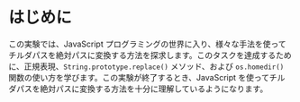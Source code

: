 # はじめに

この実験では、JavaScript プログラミングの世界に入り、様々な手法を使ってチルダパスを絶対パスに変換する方法を探求します。このタスクを達成するために、正規表現、`String.prototype.replace()` メソッド、および `os.homedir()` 関数の使い方を学びます。この実験が終了するとき、JavaScript を使ってチルダパスを絶対パスに変換する方法を十分に理解しているようになります。
